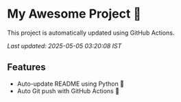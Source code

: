 # My Awesome Project 🚀

This project is automatically updated using GitHub Actions.

_Last updated: 2025-05-05 03:20:08 IST_

## Features
- Auto-update README using Python 🐍
- Auto Git push with GitHub Actions 🤖
